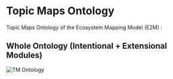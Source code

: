 Topic Maps Ontology
==

Topic Maps Ontology of the Ecosystem Mapping Model (E2M) :

Whole Ontology (Intentional + Extensional Modules)
-
![TM Ontology](https://github.com/iPlumb3r/EcosystemMappingModel/blob/master/images/TM_Ontology%40E2M_2020-03-27.png)

